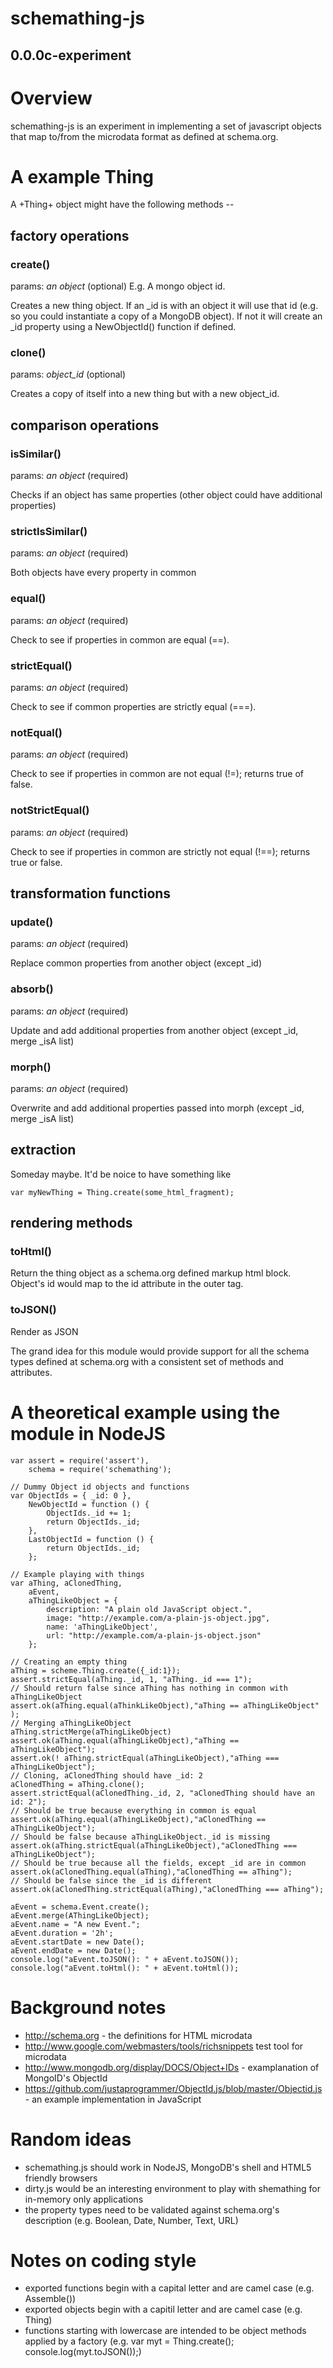 schemathing-js
========
0.0.0c-experiment
----------------

# Overview

schemathing-js is an experiment in implementing a set of javascript objects that map to/from the microdata format as defined at schema.org.

# A example Thing

A +Thing+ object might have the following methods --

## factory operations

### create()

params:  _an object_ (optional) E.g. A mongo object id.

Creates a new thing object. If an _id is with an object it will use that id (e.g. so you could instantiate a copy of a MongoDB object). If not it will create an _id property using a NewObjectId() function if defined.


### clone()

params: _object_id_ (optional)

Creates a copy of itself into a new thing but with a new object_id.

## comparison operations

### isSimilar()

params: _an object_ (required)

Checks if an object has same properties (other object could have additional properties)

### strictIsSimilar()

params: _an object_ (required)

Both objects have every property in common

### equal()

params: _an object_ (required)

Check to see if properties in common are equal (==).

### strictEqual()

params: _an object_ (required)

Check to see if common properties are strictly equal (===).


### notEqual()

params: _an object_ (required)

Check to see if properties in common are not equal (!=); returns true of false.


### notStrictEqual()

params: _an object_ (required)

Check to see if properties in common are strictly not equal (!==); returns true or false.


## transformation functions

### update()

params: _an object_ (required)

Replace common properties from another object (except _id)

### absorb()

params: _an object_ (required)

Update and add additional properties from another object (except _id, merge _isA list)

### morph()

params: _an object_ (required)

Overwrite and add additional properties passed into morph (except _id, merge _isA list)


## extraction

Someday maybe.  It'd be noice to have something like

    var myNewThing = Thing.create(some_html_fragment);


## rendering methods

### toHtml()

Return the thing object as a schema.org defined markup html block. Object's id would map to the id attribute in the outer tag.

### toJSON()

Render as JSON

The grand idea for this module would provide support for all the schema types defined at schema.org with a consistent set of methods and attributes.

# A theoretical example using the module in NodeJS

    var assert = require('assert'),
    	schema = require('schemathing');
    
    // Dummy Object id objects and functions
    var ObjectIds = { _id: 0 },
    	NewObjectId = function () {
    		ObjectIds._id += 1;
    		return ObjectIds._id;
    	},
    	LastObjectId = function () {
    		return ObjectIds._id;
    	};

	// Example playing with things
    var aThing, aClonedThing,
    	aEvent, 
    	aThingLikeObject = {
    		description: "A plain old JavaScript object.",
			image: "http://example.com/a-plain-js-object.jpg",
			name: 'aThingLikeObject',
			url: "http://example.com/a-plain-js-object.json"
    	};
    
    // Creating an empty thing
    aThing = scheme.Thing.create({_id:1});
    assert.strictEqual(aThing._id, 1, "aThing._id === 1");
    // Should return false since aThing has nothing in common with aThingLikeObject
    assert.ok(aThing.equal(aThinkLikeObject),"aThing == aThingLikeObject" );
    // Merging aThingLikeObject
    aThing.strictMerge(aThingLikeObject)
    assert.ok(aThing.equal(aThingLikeObject),"aThing == aThingLikeObject");
    assert.ok(! aThing.strictEqual(aThingLikeObject),"aThing === aThingLikeObject");
    // Cloning, aClonedThing should have _id: 2
    aClonedThing = aThing.clone();
    assert.strictEqual(aClonedThing._id, 2, "aClonedThing should have an id: 2");
    // Should be true because everything in common is equal
    assert.ok(aThing.equal(aThingLikeObject),"aClonedThing == aThingLikeObject");
    // Should be false because aThingLikeObject._id is missing
    assert.ok(aThing.strictEqual(aThingLikeObject),"aClonedThing === aThingLikeObject");
    // Should be true because all the fields, except _id are in common
    assert.ok(aClonedThing.equal(aThing),"aClonedThing == aThing");
    // Should be false since the _id is different
    assert.ok(aClonedThing.strictEqual(aThing),"aClonedThing === aThing");

 	aEvent = schema.Event.create();
 	aEvent.merge(AThingLikeObject);
 	aEvent.name = "A new Event.";
 	aEvent.duration = '2h';
 	aEvent.startDate = new Date();
 	aEvent.endDate = new Date();
 	console.log("aEvent.toJSON(): " + aEvent.toJSON());
 	console.log("aEvent.toHtml(): " + aEvent.toHtml());

	
# Background notes

* http://schema.org - the definitions for HTML microdata
* http://www.google.com/webmasters/tools/richsnippets test tool for microdata
* http://www.mongodb.org/display/DOCS/Object+IDs - examplanation of MongoID's ObjectId
* https://github.com/justaprogrammer/ObjectId.js/blob/master/Objectid.js - an example implementation in JavaScript

# Random ideas

* schemathing.js should work in NodeJS, MongoDB's shell and HTML5 friendly browsers
* dirty.js would be an interesting environment to play with shemathing for in-memory only applications
* the property types need to be validated against schema.org's description (e.g. Boolean, Date, Number, Text, URL)

# Notes on coding style

+ exported functions begin with a capital letter and are camel case (e.g. Assemble())
+ exported objects begin with a capitil letter and are camel case (e.g. Thing)
+ functions starting with lowercase are intended to be object methods applied by a factory (e.g. var myt = Thing.create(); console.log(myt.toJSON());)



